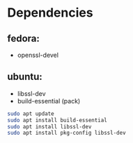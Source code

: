 # Dependencies

## fedora:
- openssl-devel

## ubuntu:
- libssl-dev
- build-essential (pack)

```bash
sudo apt update
sudo apt install build-essential
sudo apt install libssl-dev 
sudo apt install pkg-config libssl-dev
```


